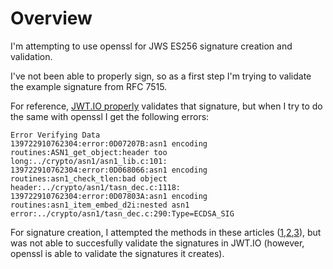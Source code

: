 # Overview
I'm attempting to use openssl for JWS ES256 signature creation and validation.

I've not been able to properly sign, so as a first step I'm trying to validate the example signature from RFC 7515.

For reference, [JWT.IO properly](https://jwt.io/#debugger-io?token=eyJhbGciOiJFUzI1NiJ9.eyJpc3MiOiJqb2UiLA0KICJleHAiOjEzMDA4MTkzODAsDQogImh0dHA6Ly9leGFtcGxlLmNvbS9pc19yb290Ijp0cnVlfQ.DtEhU3ljbEg8L38VWAfUAqOyKAM6-Xx-F4GawxaepmXFCgfTjDxw5djxLa8ISlSApmWQxfKTUJqPP3-Kg6NU1Q&publicKey=-----BEGIN%20PUBLIC%20KEY-----%0AMFkwEwYHKoZIzj0CAQYIKoZIzj0DAQcDQgAEf83OJ3D2xF1Bg8vub9tLe1gHMzV7%0A6e8Tus9uPHvRVEXH8UTNG72bfocs3%2B257rn0s2ldbqkLJK2KRiMohYjlrQ%3D%3D%0A-----END%20PUBLIC%20KEY-----) validates that signature, but when I try to do the same with openssl I get the following errors:
```
Error Verifying Data
139722910762304:error:0D07207B:asn1 encoding routines:ASN1_get_object:header too long:../crypto/asn1/asn1_lib.c:101:
139722910762304:error:0D068066:asn1 encoding routines:asn1_check_tlen:bad object header:../crypto/asn1/tasn_dec.c:1118:
139722910762304:error:0D07803A:asn1 encoding routines:asn1_item_embed_d2i:nested asn1 error:../crypto/asn1/tasn_dec.c:290:Type=ECDSA_SIG
```

For signature creation, I attempted the methods in these articles ([1](https://learn.akamai.com/en-us/webhelp/iot/jwt-access-control/GUID-054028C7-1BF8-41A5-BD2E-A3E00F6CA550.html),[2](https://jumpnowtek.com/security/Code-signing-with-openssl.html),[3](https://gist.github.com/timmc/d2814d7da19521dda1883dd3cc046217)), but was not able to succesfully validate the signatures in JWT.IO (however, openssl is able to validate the signatures it creates).